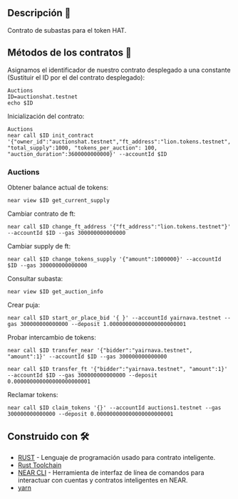 ## Descripción 📄

Contrato de subastas para el token HAT.

## Métodos de los contratos 🚀

Asignamos el identificador de nuestro contrato desplegado a una constante (Sustituir el ID por el del contrato desplegado):

    Auctions
    ID=auctionshat.testnet
    echo $ID

Inicialización del contrato:

    Auctions
    near call $ID init_contract '{"owner_id":"auctionshat.testnet","ft_address":"lion.tokens.testnet",
    "total_supply":1000, "tokens_per_auction": 100,  "auction_duration":3600000000000}' --accountId $ID

### Auctions


Obtener balance actual de tokens:

    near view $ID get_current_supply

Cambiar contrato de ft:

    near call $ID change_ft_address '{"ft_address":"lion.tokens.testnet"}' --accountId $ID --gas 300000000000000

Cambiar supply de ft:

    near call $ID change_tokens_supply '{"amount":1000000}' --accountId $ID --gas 300000000000000

Consultar subasta:

    near view $ID get_auction_info

Crear puja:

    near call $ID start_or_place_bid '{ }' --accountId yairnava.testnet --gas 300000000000000 --deposit 1.000000000000000000000001

Probar intercambio de tokens:

    near call $ID transfer_near '{"bidder":"yairnava.testnet", "amount":1}' --accountId $ID --gas 300000000000000

    near call $ID transfer_ft '{"bidder":"yairnava.testnet", "amount":1}' --accountId $ID --gas 300000000000000 --deposit 0.000000000000000000000001

Reclamar tokens:

    near call $ID claim_tokens '{}' --accountId auctions1.testnet --gas 300000000000000 --deposit 0.000000000000000000000001




## Construido con 🛠️
* [RUST](https://www.rust-lang.org/) - Lenguaje de programación usado para contrato inteligente.
* [Rust Toolchain](https://docs.near.org/docs/develop/contracts/rust/intro#installing-the-rust-toolchain)
* [NEAR CLI](https://docs.near.org/docs/tools/near-cli) - Herramienta de interfaz de línea de comandos para interactuar con cuentas y contratos inteligentes en NEAR.
* [yarn](https://classic.yarnpkg.com/en/docs/install#mac-stable)